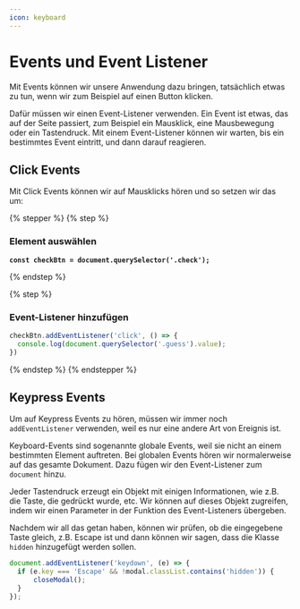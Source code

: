 ```yaml
---
icon: keyboard
---
```


# Events und Event Listener

Mit Events können wir unsere Anwendung dazu bringen, tatsächlich etwas zu tun, wenn wir zum Beispiel auf einen Button klicken.

Dafür müssen wir einen Event-Listener verwenden. Ein Event ist etwas, das auf der Seite passiert, zum Beispiel ein Mausklick, eine Mausbewegung oder ein Tastendruck. Mit einem Event-Listener können wir warten, bis ein bestimmtes Event eintritt, und dann darauf reagieren.

## Click Events

Mit Click Events können wir auf Mausklicks hören und so setzen wir das um:

{% stepper %}
{% step %}
### Element auswählen

<pre class="language-javascript"><code class="lang-javascript"><strong>const checkBtn = document.querySelector('.check');
</strong></code></pre>
{% endstep %}

{% step %}
### Event-Listener hinzufügen

```javascript
checkBtn.addEventListener('click', () => {
  console.log(document.querySelector('.guess').value);
})
```
{% endstep %}
{% endstepper %}

## Keypress Events

Um auf Keypress Events zu hören, müssen wir immer noch `addEventListener` verwenden, weil es nur eine andere Art von Ereignis ist.

Keyboard-Events sind sogenannte globale Events, weil sie nicht an einem bestimmten Element auftreten. Bei globalen Events hören wir normalerweise auf das gesamte Dokument. Dazu fügen wir den Event-Listener zum `document` hinzu.

Jeder Tastendruck erzeugt ein Objekt mit einigen Informationen, wie z.B. die Taste, die gedrückt wurde, etc. Wir können auf dieses Objekt zugreifen, indem wir einen Parameter in der Funktion des Event-Listeners übergeben.

Nachdem wir all das getan haben, können wir prüfen, ob die eingegebene Taste gleich, z.B. Escape ist und dann können wir sagen, dass die Klasse `hidden` hinzugefügt werden sollen.

```javascript
document.addEventListener('keydown', (e) => {
  if (e.key === 'Escape' && !modal.classList.contains('hidden')) {
      closeModal();
  }
});
```

